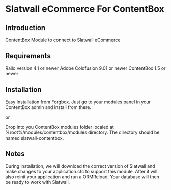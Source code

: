 Slatwall eCommerce For ContentBox
================

Introduction
------------

ContentBox Module to connect to Slatwall eCommerce


Requirements
------------

Railo version 4.1 or newer
Adobe Coldfusion 9.01 or newer
ContentBox 1.5 or newer


Installation
------------

Easy Installation from Forgbox.  Just go to your modules panel in your ContentBox admin and install from there.

or

Drop into you ContentBox modules folder localed at %root%/modules/contentbox/modules directory.  The directory should 
be named slatwall-contentbox.  


Notes
------------

During installation, we will download the correct version of Slatwall and make changes to your application.cfc to support
this module.  After it will also reinit your application and run a ORMReload.  Your database will then be ready to work
with Slatwall.




